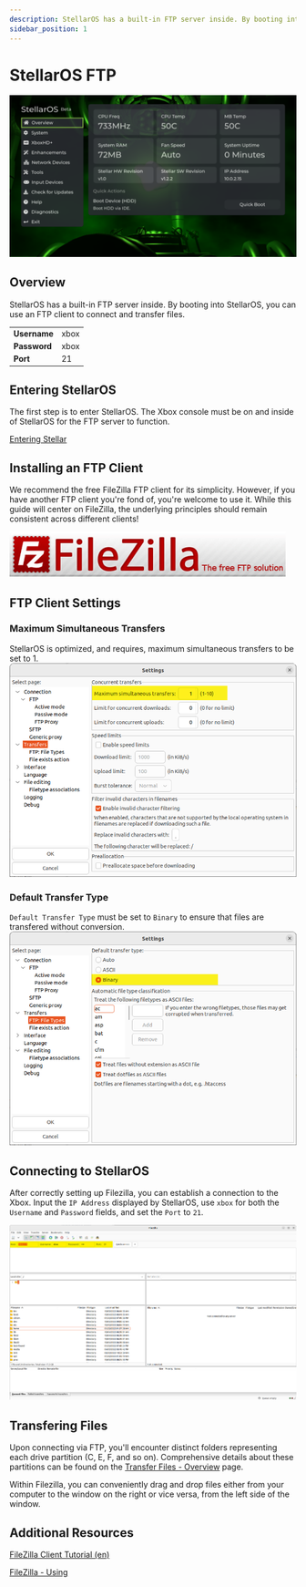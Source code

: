 ```yaml
---
description: StellarOS has a built-in FTP server inside. By booting into StellarOS, you can use an FTP client to connect and transfer files.
sidebar_position: 1
---
```

# StellarOS FTP


![StellarOS Overview Screen](./images/stellar_overview.png)

## Overview
StellarOS has a built-in FTP server inside. By booting into StellarOS, you can use an FTP client to connect and transfer files.

|          |      |
|----------|------|
| **Username** | xbox |
| **Password** | xbox |
| **Port**     | 21   |

## Entering StellarOS
The first step is to enter StellarOS. The Xbox console must be on and inside of StellarOS for the FTP server to function.

[Entering Stellar](/project-stellar/user-guide/stellar-os/entering-stellar-os)

## Installing an FTP Client
We recommend the free FileZilla FTP client for its simplicity. However, if you have another FTP client you're fond of, you're welcome to use it. While this guide will center on FileZilla, the underlying principles should remain consistent across different clients!

[![Filezilla Logo](images/filezilla_logo.png)](https://filezilla-project.org/)

## FTP Client Settings

### Maximum Simultaneous Transfers
StellarOS is optimized, and requires, maximum simultaneous transfers to be set to 1.
![Filezilla Limites](images/filezilla_limits.png)


### Default Transfer Type
``Default Transfer Type`` must be set to ``Binary`` to ensure that files are transfered without conversion.
![Filezilla Limites](images/filezilla_transfer_type.png)

## Connecting to StellarOS
After correctly setting up Filezilla, you can establish a connection to the Xbox. Input the ``IP Address`` displayed by StellarOS, use ``xbox`` for both the ``Username`` and ``Password`` fields, and set the ``Port`` to ``21``.

![Filezilla Screenshot](images/filezilla.png)


## Transfering Files
Upon connecting via FTP, you'll encounter distinct folders representing each drive partition (C, E, F, and so on). Comprehensive details about these partitions can be found on the [Transfer Files - Overview](/project-stellar/user-guide/xfer-files/overview) page.

Within Filezilla, you can conveniently drag and drop files either from your computer to the window on the right or vice versa, from the left side of the window.

## Additional Resources
[FileZilla Client Tutorial (en)](https://wiki.filezilla-project.org/FileZilla_Client_Tutorial_(en))

[FileZilla - Using](https://wiki.filezilla-project.org/Using)

